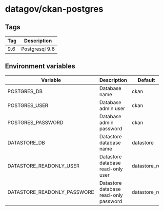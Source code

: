 # datagov/ckan-postgres

## Tags

Tag | Description
--- | -----------
9.6 | Postgresql 9.6


## Environment variables

Variable | Description | Default
-------- | ----------- | -------
POSTGRES_DB | Database name | ckan
POSTGRES_USER | Database admin user | ckan
POSTGRES_PASSWORD | Database admin password | ckan
DATASTORE_DB | Datastore database name | datastore
DATASTORE_READONLY_USER | Datastore database read-only user | datastore_ro
DATASTORE_READONLY_PASSWORD | Datastore database read-only password | datastore_ro
